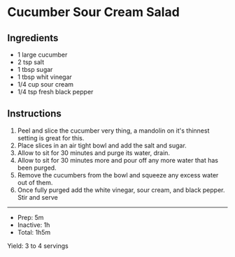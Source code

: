 # Cucumber Sour Cream Salad

## Ingredients

- 1 large cucumber
- 2 tsp salt
- 1 tbsp sugar
- 1 tbsp whit vinegar
- 1/4 cup sour cream
- 1/4 tsp fresh black pepper

## Instructions

1. Peel and slice the cucumber very thing, a mandolin on it's thinnest setting is great for this.
2. Place slices in an air tight bowl and add the salt and sugar.
3. Allow to sit for 30 minutes and purge its water, drain.
4. Allow to sit for 30 minutes more and pour off any more water that has been purged.
5. Remove the cucumbers from the bowl and squeeze any excess water out of them.
6. Once fully purged add the white vinegar, sour cream, and black pepper. Stir and serve


---

- Prep: 5m
- Inactive: 1h
- Total: 1h5m

Yield: 3 to 4 servings
